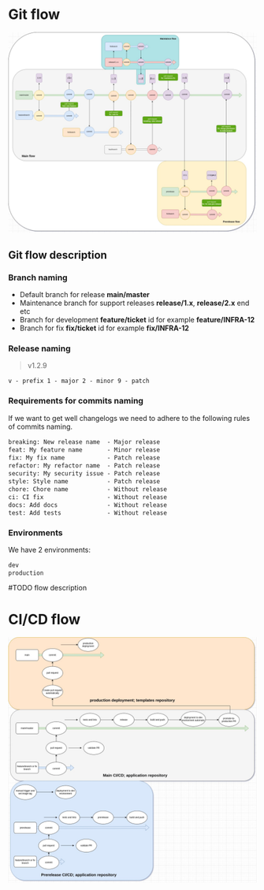 # Git flow

![git flow](docs/ph-git-flow.jpg)

## Git flow description

### Branch naming

- Default branch for release **main/master**
- Maintenance branch for support releases **release/1.x**, **release/2.x** end etc
- Branch for development **feature/ticket** id for example **feature/INFRA-12**
- Branch for fix **fix/ticket** id for example **fix/INFRA-12**

### Release naming

> v1.2.9

```
v - prefix 1 - major 2 - minor 9 - patch
```

### Requirements for commits naming

If we want to get well changelogs we need to adhere to the following rules of commits naming.

```commandline
breaking: New release name  - Major release
feat: My feature name       - Minor release
fix: My fix name            - Patch release
refactor: My refactor name  - Patch release
security: My security issue - Patch release
style: Style name           - Patch release
chore: Chore name           - Without release
ci: CI fix                  - Without release
docs: Add docs              - Without release
test: Add tests             - Without release
```

### Environments

We have 2 environments:

```commandline
dev
production
```

#TODO flow description

# CI/CD flow

![ci/cd flow](docs/ph-ci_cd.jpg)
